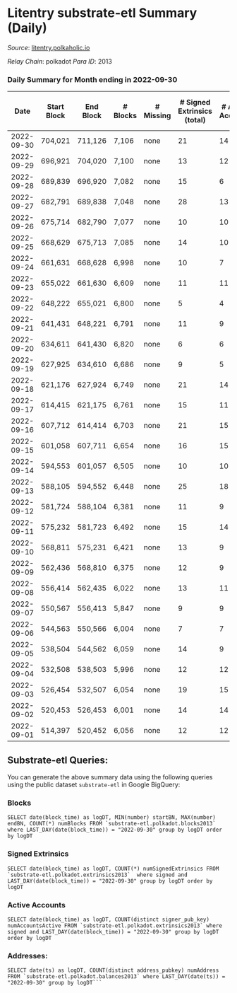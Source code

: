 # Litentry substrate-etl Summary (Daily)

_Source_: [litentry.polkaholic.io](https://litentry.polkaholic.io)

*Relay Chain*: polkadot
*Para ID*: 2013



### Daily Summary for Month ending in 2022-09-30


| Date | Start Block | End Block | # Blocks | # Missing | # Signed Extrinsics (total) | # Active Accounts | # Addresses with Balances | # Events | # Transfers | # XCM Transfers In | # XCM Transfers Out |
| ---- | ----------- | --------- | -------- | --------- | --------------------------- | ----------------- | ------------------------- | -------- | ----------- | ------------------ | ------------------- |
| 2022-09-30 | 704,021 | 711,126 | 7,106 | none  | 21 | 14 | 4,671 | 14,367 |   |   |   |
| 2022-09-29 | 696,921 | 704,020 | 7,100 | none  | 13 | 12 |  | 14,310 |   |   |   |
| 2022-09-28 | 689,839 | 696,920 | 7,082 | none  | 15 | 6 |  | 14,280 |   |   |   |
| 2022-09-27 | 682,791 | 689,838 | 7,048 | none  | 28 | 13 |  | 14,284 |   |   |   |
| 2022-09-26 | 675,714 | 682,790 | 7,077 | none  | 10 | 10 |  | 14,248 |   |   |   |
| 2022-09-25 | 668,629 | 675,713 | 7,085 | none  | 14 | 10 |  | 14,285 |   |   |   |
| 2022-09-24 | 661,631 | 668,628 | 6,998 | none  | 10 | 7 |  | 14,088 |   |   |   |
| 2022-09-23 | 655,022 | 661,630 | 6,609 | none  | 11 | 11 |  | 13,319 |   |   |   |
| 2022-09-22 | 648,222 | 655,021 | 6,800 | none  | 5 | 4 |  | 13,665 |   |   |   |
| 2022-09-21 | 641,431 | 648,221 | 6,791 | none  | 11 | 9 |  | 13,681 |   |   |   |
| 2022-09-20 | 634,611 | 641,430 | 6,820 | none  | 6 | 6 |  | 13,711 |   |   |   |
| 2022-09-19 | 627,925 | 634,610 | 6,686 | none  | 9 | 5 | 4,671 | 13,457 |   |   |   |
| 2022-09-18 | 621,176 | 627,924 | 6,749 | none  | 21 | 14 | 4,671 | 13,646 |   |   |   |
| 2022-09-17 | 614,415 | 621,175 | 6,761 | none  | 15 | 11 | 4,671 | 13,645 |   |   |   |
| 2022-09-16 | 607,712 | 614,414 | 6,703 | none  | 21 | 15 | 4,671 | 13,561 |   |   |   |
| 2022-09-15 | 601,058 | 607,711 | 6,654 | none  | 16 | 15 | 4,671 | 13,432 |   |   |   |
| 2022-09-14 | 594,553 | 601,057 | 6,505 | none  | 10 | 10 | 4,671 | 13,106 |   |   |   |
| 2022-09-13 | 588,105 | 594,552 | 6,448 | none  | 25 | 18 | 4,671 | 13,068 |   |   |   |
| 2022-09-12 | 581,724 | 588,104 | 6,381 | none  | 11 | 9 | 4,671 | 12,852 |   |   |   |
| 2022-09-11 | 575,232 | 581,723 | 6,492 | none  | 15 | 14 |  | 13,108 |   |   |   |
| 2022-09-10 | 568,811 | 575,231 | 6,421 | none  | 13 | 9 |  | 12,942 |   |   |   |
| 2022-09-09 | 562,436 | 568,810 | 6,375 | none  | 12 | 9 |  | 12,853 |   |   |   |
| 2022-09-08 | 556,414 | 562,435 | 6,022 | none  | 13 | 11 | 4,671 | 12,147 |   |   |   |
| 2022-09-07 | 550,567 | 556,413 | 5,847 | none  | 9 | 9 | 4,671 | 11,784 |   |   |   |
| 2022-09-06 | 544,563 | 550,566 | 6,004 | none  | 7 | 7 |  | 12,077 |   |   |   |
| 2022-09-05 | 538,504 | 544,562 | 6,059 | none  | 14 | 9 |  | 12,223 |   |   |   |
| 2022-09-04 | 532,508 | 538,503 | 5,996 | none  | 12 | 12 |  | 12,098 |   |   |   |
| 2022-09-03 | 526,454 | 532,507 | 6,054 | none  | 19 | 15 |  | 12,243 |   |   |   |
| 2022-09-02 | 520,453 | 526,453 | 6,001 | none  | 14 | 14 |  | 12,109 |   |   |   |
| 2022-09-01 | 514,397 | 520,452 | 6,056 | none  | 12 | 12 |  | 12,220 |   |   |   |

## Substrate-etl Queries:
You can generate the above summary data using the following queries using the public dataset `substrate-etl` in Google BigQuery:


### Blocks
```
SELECT date(block_time) as logDT, MIN(number) startBN, MAX(number) endBN, COUNT(*) numBlocks FROM `substrate-etl.polkadot.blocks2013`  where LAST_DAY(date(block_time)) = "2022-09-30" group by logDT order by logDT
```


### Signed Extrinsics
```
SELECT date(block_time) as logDT, COUNT(*) numSignedExtrinsics FROM `substrate-etl.polkadot.extrinsics2013`  where signed and LAST_DAY(date(block_time)) = "2022-09-30" group by logDT order by logDT
```


### Active Accounts
```
SELECT date(block_time) as logDT, COUNT(distinct signer_pub_key) numAccountsActive FROM `substrate-etl.polkadot.extrinsics2013` where signed and LAST_DAY(date(block_time)) = "2022-09-30" group by logDT order by logDT
```


### Addresses:
```
SELECT date(ts) as logDT, COUNT(distinct address_pubkey) numAddress FROM `substrate-etl.polkadot.balances2013` where LAST_DAY(date(ts)) = "2022-09-30" group by logDT```


